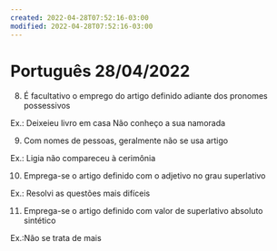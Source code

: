 ```yaml
---
created: 2022-04-28T07:52:16-03:00
modified: 2022-04-28T07:52:16-03:00
---
```


# Português 28/04/2022

8. É facultativo o emprego do artigo definido adiante dos pronomes possessivos

Ex.: Deixeieu livro em casa
Não conheço a sua namorada

9. Com nomes de pessoas, geralmente não se usa artigo

Ex.: Ligia não compareceu à cerimônia

10. Emprega-se o artigo definido com o adjetivo no grau superlativo

Ex.: Resolvi as questões mais difíceis

11. Emprega-se o artigo definido com valor de superlativo absoluto sintético

Ex.:Não se trata de mais
